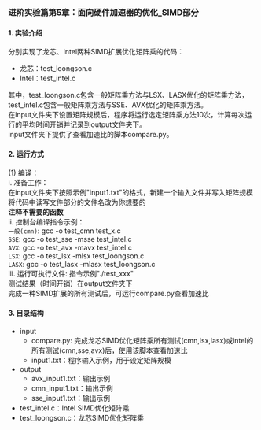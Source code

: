 ### 进阶实验篇第5章：面向硬件加速器的优化_SIMD部分
#### 1. 实验介绍
分别实现了龙芯、Intel两种SIMD扩展优化矩阵乘的代码：  
- 龙芯：test_loongson.c  
- Intel：test_intel.c  

其中，test_loongson.c包含一般矩阵乘方法与LSX、LASX优化的矩阵乘方法，test_intel.c包含一般矩阵乘方法与SSE、AVX优化的矩阵乘方法。  
在input文件夹下设置矩阵规模后，程序将运行选定矩阵乘方法10次，计算每次运行的平均时间开销并记录到output文件夹下。  
input文件夹下提供了查看加速比的脚本compare.py。  

#### 2. 运行方式
(1) 编译：  
i. 准备工作：  
在input文件夹下按照示例"input1.txt"的格式，新建一个输入文件并写入矩阵规模   
将代码中读写文件部分的文件名改为你想要的  
**注释不需要的函数**  
ii. 控制台编译指令示例：  
`一般(cmn)`: gcc -o test_cmn test_x.c  
`SSE`: gcc -o test_sse -msse test_intel.c  
`AVX`: gcc -o test_avx -mavx test_intel.c  
`LSX`: gcc -o test_lsx -mlsx test_loongson.c  
`LASX`: gcc -o test_lasx -mlasx test_loongson.c  
iii. 运行可执行文件: 指令示例"./test_xxx"  
测试结果（时间开销）在output文件夹下  
完成一种SIMD扩展的所有测试后，可运行compare.py查看加速比  

#### 3. 目录结构
- input
  - compare.py: 完成龙芯SIMD优化矩阵乘所有测试(cmn,lsx,lasx)或intel的所有测试(cmn,sse,avx)后，使用该脚本查看加速比
  - input1.txt：程序输入示例，用于设定矩阵规模
- output
  - avx_input1.txt：输出示例
  - cmn_input1.txt：输出示例
  - sse_input1.txt：输出示例
- test_intel.c：Intel SIMD优化矩阵乘
- test_loongson.c：龙芯SIMD优化矩阵乘
